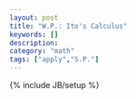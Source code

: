 ```yaml
---
layout: post
title: "W.P.: Ito's Calculus"
keywords: []
description: 
category: "math"
tags: ["apply","S.P."]
---
```

{% include JB/setup %}
